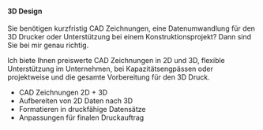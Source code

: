 #### 3D Design

Sie benötigen kurzfristig CAD Zeichnungen, eine Datenumwandlung für den 3D Drucker
oder Unterstützung bei einem Konstruktionsprojekt? Dann sind Sie bei mir genau richtig.

Ich biete Ihnen preiswerte CAD Zeichnungen in 2D und 3D, flexible Unterstützung im Unternehmen,
bei Kapazitätsengpässen oder projektweise und die gesamte Vorbereitung für den 3D Druck.

* CAD Zeichnungen 2D + 3D
* Aufbereiten von 2D Daten nach 3D
* Formatieren in druckfähige Datensätze
* Anpassungen für finalen Druckauftrag
